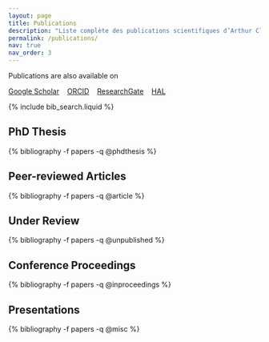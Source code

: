 ```yaml
---
layout: page
title: Publications
description: "Liste complète des publications scientifiques d’Arthur Clerjon : énergie, décarbonation, modélisation, climat."
permalink: /publications/
nav: true
nav_order: 3
---
```


<!-- _pages/publications.md -->

<!-- External Links with Icons -->
<p>
  Publications are also available on
</p>
<p style="display: flex; gap: 1rem; flex-wrap: wrap; align-items: center; margin-top: 0.5em;">
  <a href="https://scholar.google.fr/citations?user=X0s6r3QAAAAJ&hl=fr" target="_blank">
    <i class="ai ai-google-scholar"></i> Google Scholar
  </a>
  <a href="https://orcid.org/0000-0002-9545-988X" target="_blank">
    <i class="ai ai-orcid"></i> ORCID
  </a>
  <a href="https://www.researchgate.net/profile/Arthur-Clerjon" target="_blank">
    <i class="ai ai-researchgate"></i> ResearchGate
  </a>
  <a href="https://hal.science/search/index/?q=arthur+clerjon" target="_blank">
    <i class="ai ai-hal"></i> HAL
  </a>
</p>
<!-- Bibsearch Feature -->
{% include bib_search.liquid %}

<div class="publications">

<h2>PhD Thesis</h2>
{% bibliography -f papers -q @phdthesis %}

<h2>Peer-reviewed Articles</h2>
{% bibliography -f papers -q @article %}

<h2>Under Review</h2>
{% bibliography -f papers -q @unpublished %}

<h2>Conference Proceedings</h2>
{% bibliography -f papers -q @inproceedings %}

<h2>Presentations</h2>
{% bibliography -f papers -q @misc %}

</div>